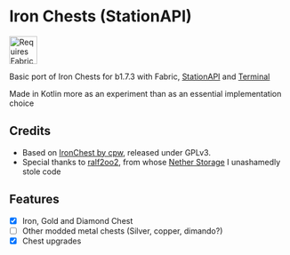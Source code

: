 # Iron Chests (StationAPI)
<img src="https://i.imgur.com/c1DH9VL.png" height=50 alt="Requires Fabric Kotlin">

Basic port of Iron Chests for b1.7.3 with Fabric, [StationAPI](https://github.com/ModificationStation/StationAPI) and
[Terminal](https://github.com/Zekromaster/Terminal)

Made in Kotlin more as an experiment than as an essential implementation choice

## Credits
* Based on [IronChest by cpw](https://github.com/cpw/ironchest), released under GPLv3.
* Special thanks to [ralf2oo2](https://github.com/ralf2oo2), from whose [Nether Storage](https://github.com/ralf2oo2/netherstorage-stapi) I unashamedly stole code

## Features
- [x] Iron, Gold and Diamond Chest
- [ ] Other modded metal chests (Silver, copper, dimando?)
- [x] Chest upgrades